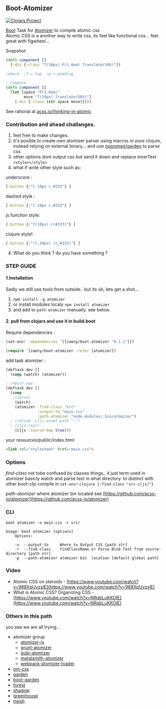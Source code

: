 ## Boot-Atomizer
[![Clojars Project](http://clojars.org/zaeny/boot-atomizer/latest-version.svg)](http://clojars.org/zaeny/boot-atomizer)

[Boot](http://boot-clj.com) Task for [Atomizer](http://acss.io) to compile atomic css      
Atomic CSS is a another way to write css, its feel like functional css... feel great with figwheel...    

Snapshot:
```cljs
(defn component []
  [:div {:class "T(10px) P(1.6em) Translate(50%)"])

;where  ;T-> top  ;p-> padding

; Compose
(defn component []
  (let [space "P(1.6em)"
        move "T(10px) Translate(50%)"]
    [:div {:class (str space move)}]))

```
See rational at [acss.io/thinking-in-atomic](https://acss.io/thinking-in-atomic.html)

### Contribution and ahead challanges.
1. feel free to make changes.
2. it's posible to create own atomizer parser using macros or pure clojure, instead relying on external binary...
   and use [noprompt/garden](https://github.com/noprompt/garden) to parse css
3. other options dont output css but send it down and replace innerText `<style></style>`
3. what if write other style such as:

underscore :
```cljs  
[:button {:"t_10px c_#333"} ]
```
dashed style :
```cljs  
[:button {:"t-10px c-#333"} ]
```
js function style:
```cljs  
[:button {:"t(10px) c(#333)"} ]
```
clojure style!:
```cljs  
[:button {:"(t,10px) (c,#333)"} ]
```

4. What do you think ? do you have something ?

### STEP GUIDE
#### 1.Installation
Sadly we still use tools from outside.. but its ok, lets get a shot...   


1. `npm install -g atomizer`
2. or install modules localy  `npm install atomizer`
3. and add to `path-atomizer` manually. see below.

#### 2. pull from clojars and use it in build.boot

Require dependencies :

```clojure
(set-env! :dependencies '[[zaeny/boot-atomizer "0.1.1"]])

(require '[zaeny/boot-atomizer :refer [atomizer])
```
add task atomizer :
```clojure
(deftask dev []
  (comp (watch) (atomizer))

; robust way
(deftask dev []  
  (comp
   ;(serve)
    (watch)
    (atomizer :find-class "src"
              :output-to "main.css"
              :path-atomizer "node_modules/.bin/atomizer")
  ; (reload :cljs-asset-path ".")
  ; (cljs-repl)
    (cljs :source-map true)))
```

your resources/public/index.html
```html
<link rel="stylesheet" href="main.css">
```

### Options

_find-class_
not tobe confused by classes things.. it just term used in atomizer
basicly watch and parse text in what directory. to distinct with other boot-cljs compile in `set-env!`
```clojure {:find-class "src-cljs/"} ```

_path-atomizer_
where atomizer bin located  see [https://github.com/acss-io/atomizer](https://github.com/acss-io/atomizer)

### CLI
```
boot atomizer -o main.css -r src/

Usage: boot atomizer [options]
    Options:

    -o  --output-to     Where to Output CSS [path str]
    -r  --find-class    findClassName or Parse Blob Text from source-directory [path str]
    -p  --path-atomizer atomizer bin  location [default global path]

```

### Video
- Atomic CSS on steroids - [https://www.youtube.com/watch?v=988XpUvzslE](https://www.youtube.com/watch?v=988XpUvzslE)
- What is Atomic CSS? Organizing CSS - [https://www.youtube.com/watch?v=NRqbLuKKOlE](https://www.youtube.com/watch?v=NRqbLuKKOlE)

### Others in this path
you see we are all trying...   
- atomizer group
  - [atomizer-js](https://github.com/acss-io/atomizer)
  - [grunt-atomizer](https://github.com/acss-io/grunt-atomizer)
  - [gulp-atomizer](https://github.com/acss-io/gulp-atomizer)
  - [metalsmith-atomizer](https://github.com/tests-always-included/metalsmith-atomizer)
  - [webpack-atomizer-loader](https://github.com/acss-io/webpack-atomizer-loader)
- [om-css](https://github.com/ladderlife/om-css/)
- [garden](https://github.com/noprompt/garden)
- [boot-garden](https://github.com/martinklepsch/boot-garden)
- [forest](https://github.com/mhallin/forest)
- [shadow](https://github.com/thheller/shadow/wiki/shadow.markup)
- [greenhouse](https://github.com/thinktopic/greenhouse)
- [mesh](https://github.com/facjure/mesh)
